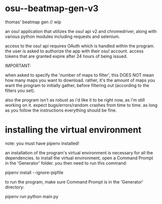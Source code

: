 # osu--beatmap-gen-v3
thomas' beatmap gen // wip

an osu! application that utilizes the osu! api v2 and chromedriver, along with various python modules including requests and selenium.

access to the osu! api requires OAuth which is handled within the program. the user is asked to authorize the app with their osu! account. access tokens that are granted expire after 24 hours of being issued.

IMPORTANT:

when asked to specify the 'number of maps to filter', this DOES NOT mean how many maps you want to download. rather, it's the amount of maps you want the program to initially gather, before filtering out (according to the filters you set).

also the program isn't as robust as i'd like it to be right now, as i'm still working on it. expect bugs/errors/random crashes from time to time. as long as you follow the instructions everything should be fine.

# installing the virtual environment 

note: you must have pipenv installed!

an installation of the program's virtual environment is necessary for all the dependencies. to install the virtual environment, open a Command Prompt in the 'Generator' folder. you then need to run this command:

pipenv install --ignore-pipfile 

to run the program, make sure Command Prompt is in the 'Generator' directory:

pipenv run python main.py 
